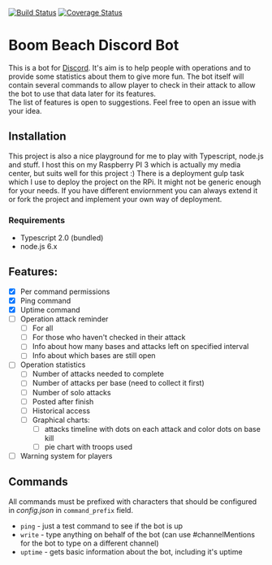 [![Build Status](https://travis-ci.org/ipatalas/bb-discordbot.svg?branch=master)](https://travis-ci.org/ipatalas/bb-discordbot)
[![Coverage Status](https://coveralls.io/repos/github/ipatalas/bb-discordbot/badge.svg?branch=master)](https://coveralls.io/github/ipatalas/bb-discordbot?branch=master)

# Boom Beach Discord Bot
This is a bot for [Discord](https://discordapp.com/). It's aim is to help people with operations and to provide some statistics about them to give more fun. The bot itself will contain several commands to allow player to check in their attack to allow the bot to use that data later for its features.  
The list of features is open to suggestions. Feel free to open an issue with your idea.

## Installation

This project is also a nice playground for me to play with Typescript, node.js and stuff. I host this on my Raspberry PI 3 which is actually my media center, but suits well for this project :) There is a deployment gulp task which I use to deploy the project on the RPi. It might not be generic enough for your needs. If you have different enviornment you can always extend it or fork the project and implement your own way of deployment.

### Requirements
- Typescript 2.0 (bundled)
- node.js 6.x 

## Features:
- [x] Per command permissions
- [x] Ping command
- [x] Uptime command
- [ ] Operation attack reminder
  - [ ] For all
  - [ ] For those who haven't checked in their attack
  - [ ] Info about how many bases and attacks left on specified interval
  - [ ] Info about which bases are still open
- [ ] Operation statistics
  - [ ] Number of attacks needed to complete
  - [ ] Number of attacks per base (need to collect it first)
  - [ ] Number of solo attacks
  - [ ] Posted after finish
  - [ ] Historical access
  - [ ] Graphical charts:
    - [ ] attacks timeline with dots on each attack and color dots on base kill
    - [ ] pie chart with troops used
- [ ] Warning system for players

## Commands

All commands must be prefixed with characters that should be configured in _config.json_ in `command_prefix` field.

- `ping` - just a test command to see if the bot is up
- `write` - type anything on behalf of the bot (can use #channelMentions for the bot to type on a different channel)
- `uptime` - gets basic information about the bot, including it's uptime
